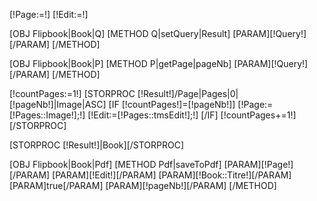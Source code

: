 [!Page:=!]
[!Edit:=!]

[OBJ Flipbook|Book|Q]
	[METHOD Q|setQuery|Result]
		[PARAM][!Query!][/PARAM]
	[/METHOD]
	
[OBJ Flipbook|Book|P]
	[METHOD P|getPage|pageNb]
		[PARAM][!Query!][/PARAM]
	[/METHOD]

[!countPages:=1!]
[STORPROC [!Result!]/Page|Pages|0|[!pageNb!]|Image|ASC]
	[IF [!countPages!]=[!pageNb!]]
		[!Page:=[!Pages::Image!];!]
		[!Edit:=[!Pages::tmsEdit!];!]
	[/IF]
	[!countPages+=1!]
[/STORPROC]

[STORPROC [!Result!]|Book][/STORPROC]

[OBJ Flipbook|Book|Pdf]
	[METHOD Pdf|saveToPdf]
		[PARAM][!Page!][/PARAM]
		[PARAM][!Edit!][/PARAM]
		[PARAM][!Book::Titre!][/PARAM]
		[PARAM]true[/PARAM]
		[PARAM][!pageNb!][/PARAM]
	[/METHOD]